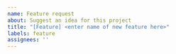 ```yaml
---
name: Feature request
about: Suggest an idea for this project
title: "[Feature] <enter name of new feature here>"
labels: feature
assignees: ''
---
```



